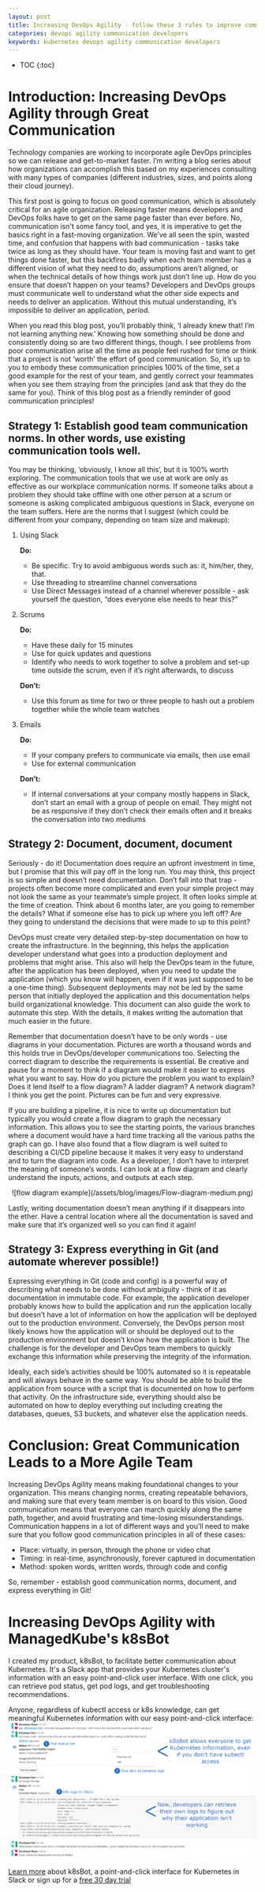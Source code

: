 ```yaml
---
layout: post
title: Increasing DevOps Agility - follow these 3 rules to improve communication between DevOps and Developers
categories: devops agility communication developers
keywords: kubernetes devops agility communication developers
---
```


* TOC
{:toc}

# Introduction: Increasing DevOps Agility through Great Communication

Technology companies are working to incorporate agile DevOps principles so we can release and get-to-market faster. I’m writing a blog series about how organizations can accomplish this based on my experiences consulting with many types of companies (different industries, sizes, and points along their cloud journey). 

This first post is going to focus on good communication, which is absolutely critical for an agile organization. Releasing faster means developers and DevOps folks have to get on the same page faster than ever before. No, communication isn't some fancy tool, and yes, it is imperative to get the basics right in a fast-moving organization. We’ve all seen the spin, wasted time, and confusion that happens with bad communication - tasks take twice as long as they should have. Your team is moving fast and want to get things done faster, but this backfires badly when each team member has a different vision of what they need to do, assumptions aren’t aligned, or when the technical details of how things work just don’t line up. How do you ensure that doesn’t happen on your teams? Developers and DevOps groups must communicate well to understand what the other side expects and needs to deliver an application. Without this mutual understanding, it’s impossible to deliver an application, period. 

When you read this blog post, you’ll probably think, ‘I already knew that! I’m not learning anything new.’ Knowing how something should be done and consistently doing so are two different things, though. I see problems from poor communication arise all the time as people feel rushed for time or think that a project is not ‘worth’ the effort of good communication. So, it’s up to you to embody these communication principles 100% of the time, set a good example for the rest of your team, and gently correct your teammates when you see them straying from the principles (and ask that they do the same for you). Think of this blog post as a friendly reminder of good communication principles!

## Strategy 1: Establish good team communication norms. In other words, use existing communication tools well.
You may be thinking, ‘obviously, I know all this’, but it is 100% worth exploring. The communication tools that we use at work are only as effective as our workplace communication norms. If someone talks about a problem they should take offline with one other person at a scrum or someone is asking complicated ambiguous questions in Slack, everyone on the team suffers. Here are the norms that I suggest (which could be different from your company, depending on team size and makeup): 

1. Using Slack
   
   **Do:**
   * Be specific.  Try to avoid ambiguous words such as: it, him/her, they, that.
   * Use threading to streamline channel conversations
   * Use Direct Messages instead of a channel wherever possible - ask yourself the question, “does everyone else needs to hear this?”
   
2. Scrums

   **Do:** 	
   * Have these daily for 15 minutes
   * Use for quick updates and questions
   * Identify who needs to work together to solve a problem and set-up time outside the scrum, even if it’s right afterwards, to discuss
  
   **Don’t:**
   * Use this forum as time for two or three people to hash out a problem together while the whole team watches

3. Emails

   **Do:**
   * If your company prefers to communicate via emails, then use email
   * Use for external communication
   
   **Don’t:**
   * If internal conversations at your company mostly happens in Slack, don’t start an email with a group of people on email.  They might not be as responsive if they don’t check their emails often and it breaks the conversation into two mediums

## Strategy 2: Document, document, document

Seriously - do it! Documentation does require an upfront investment in time, but I promise that this will pay off in the long run. You may think, this project is so simple and doesn’t need documentation. Don’t fall into that trap - projects often become more complicated and even your simple project may not look the same as your teammate’s simple project.  It often looks simple at the time of creation.  Think about 6 months later, are you going to remember the details?  What if someone else has to pick up where you left off?  Are they going to understand the decisions that were made to up to this point?

DevOps must create very detailed step-by-step documentation on how to create the infrastructure. In the beginning, this helps the application developer understand what goes into a production deployment and problems that might arise.  This also will help the DevOps team in the future, after the application has been deployed, when you need to update the application (which you know will happen, even if it was just supposed to be a one-time thing).  Subsequent deployments may not be led by the same person that initially deployed the application and this documentation helps build organizational knowledge.  This document can also guide the work to automate this step.  With the details, it makes writing the automation that much easier in the future.

Remember that documentation doesn’t have to be only words - use diagrams in your documentation. Pictures are worth a thousand words and this holds true in DevOps/developer communications too.  Selecting the correct diagram to describe the requirements is essential.  Be creative and pause for a moment to think if a diagram would make it easier to express what you want to say.  How do you picture the problem you want to explain?  Does it lend itself to a flow diagram?  A ladder diagram?  A network diagram?  I think you get the point.  Pictures can be fun and very expressive.

If you are building a pipeline, it is nice to write up documentation but typically you would create a flow diagram to graph the necessary information. This allows you to see the starting points, the various branches where a document would have a hard time tracking all the various paths the graph can go. I have also found that a flow diagram is well suited to describing a CI/CD pipeline because it makes it very easy to understand and to turn the diagram into code.  As a developer, I don’t have to interpret the meaning of someone’s words.  I can look at a flow diagram and clearly understand the inputs, actions, and outputs at each step.

<center>![flow diagram example](/assets/blog/images/Flow-diagram-medium.png)</center>

Lastly, writing documentation doesn’t mean anything if it disappears into the ether. Have a central location where all the documentation is saved and make sure that it’s organized well so you can find it again!

## Strategy 3: Express everything in Git (and automate wherever possible!)
Expressing everything in Git (code and config) is a powerful way of describing what needs to be done without ambiguity - think of it as documentation in immutable code.  For example, the application developer probably knows how to build the application and run the application locally but doesn’t have a lot of information on how the application will be deployed out to the production environment.  Conversely, the DevOps person most likely knows how the application will or should be deployed out to the production environment but doesn’t know how the application is built.  The challenge is for the developer and DevOps team members to quickly exchange this information while preserving the integrity of the information.

Ideally, each side’s activities should be 100% automated so it is repeatable and will always behave in the same way.  You should be able to build the application from source with a script that is documented on how to perform that activity.  On the infrastructure side, everything should also be automated on how to deploy everything out including creating the databases, queues, S3 buckets, and whatever else the application needs.  

# Conclusion: Great Communication Leads to a More Agile Team

Increasing DevOps Agility means making foundational changes to your organization. This means changing norms, creating repeatable behaviors, and making sure that every team member is on board to this vision. Good communication means that everyone can march quickly along the same path, together, and avoid frustrating and time-losing misunderstandings. Communication happens in a lot of different ways and you’ll need to make sure that you follow good communication principles in all of these cases:
   * Place: virtually, in person, through the phone or video chat
   * Timing: in real-time, asynchronously, forever captured in documentation
   * Method: spoken words, written words, through code and config

So, remember - establish good communication norms, document, and express everything in Git!

# Increasing DevOps Agility with ManagedKube's k8sBot

I created my product, k8sBot, to facilitate better communication about Kubernetes. It's a Slack app that provides your Kubernetes cluster's information with an easy point-and-click user interface. With one click, you can retrieve pod status, get pod logs, and get troubleshooting recommendations.

Anyone, regardless of kubectl access or k8s knowledge, can get meaningful Kubernetes information with our easy point-and-click interface:
![k8sbot workflow - imagepullbackoff pod](/assets/images/k8sbot-database-example.png)

<A HREF="https://managedkube.com">Learn more</a> about k8sBot, a point-and-click interface for Kubernetes in Slack or sign up for a <A HREF="https://managedkube.com/free-k8sbot-trial-signup">free 30 day trial</a>
